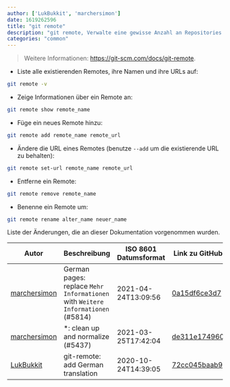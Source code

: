 ```yaml
---
author: ['LukBukkit', 'marchersimon']
date: 1619262596
title: "git remote"
description: "git remote, Verwalte eine gewisse Anzahl an Repositories (remotes)."
categories: "common"
---
```

> Weitere Informationen: <https://git-scm.com/docs/git-remote>.

- Liste alle existierenden Remotes, ihre Namen und ihre URLs auf:

```bash
git remote -v
```

- Zeige Informationen über ein Remote an:

```bash
git remote show remote_name
```

- Füge ein neues Remote hinzu:

```bash
git remote add remote_name remote_url
```

- Ändere die URL eines Remotes (benutze `--add` um die existierende URL zu behalten):

```bash
git remote set-url remote_name remote_url
```

- Entferne ein Remote:

```bash
git remote remove remote_name
```

- Benenne ein Remote um:

```bash
git remote rename alter_name neuer_name
```
Liste der Änderungen, die an dieser Dokumentation vorgenommen wurden.


Autor | Beschreibung | ISO 8601 Datumsformat | Link zu GitHub
------|-----|-----|-----
[marchersimon](mailto:50295997+marchersimon@users.noreply.github.com) | German pages: replace `Mehr Informationen` with `Weitere Informationen` (#5814) | 2021-04-24T13:09:56 | [0a15df6ce3d7](https://github.com/tldr-pages/tldr/commit/0a15df6ce3d790b71b8fa4ae2e8befe0ed0806c7)
[marchersimon](mailto:50295997+marchersimon@users.noreply.github.com) | *: clean up and normalize (#5437) | 2021-03-25T17:42:04 | [de311e174960](https://github.com/tldr-pages/tldr/commit/de311e17496083a7f805793ef228995ecc7e8c97)
[LukBukkit](mailto:luk.bukkit@gmail.com) | git-remote: add German translation | 2020-10-24T14:39:05 | [72cc045baab9](https://github.com/tldr-pages/tldr/commit/72cc045baab9d0d2e38d6da723631ccc02852449)

